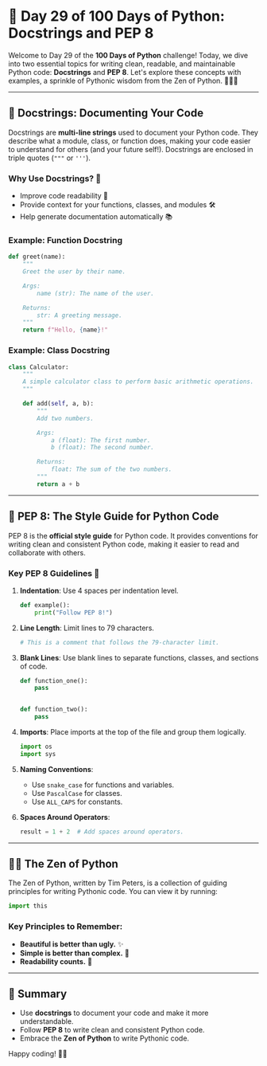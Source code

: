 # 🐍 Day 29 of 100 Days of Python: Docstrings and PEP 8

Welcome to Day 29 of the **100 Days of Python** challenge! Today, we dive into two essential topics for writing clean, readable, and maintainable Python code: **Docstrings** and **PEP 8**. Let's explore these concepts with examples, a sprinkle of Pythonic wisdom from the Zen of Python. 🧘‍♂️✨

---

## 📜 Docstrings: Documenting Your Code

Docstrings are **multi-line strings** used to document your Python code. They describe what a module, class, or function does, making your code easier to understand for others (and your future self!). Docstrings are enclosed in triple quotes (`"""` or `'''`).

### Why Use Docstrings? 🤔
- Improve code readability 📖
- Provide context for your functions, classes, and modules 🛠️
- Help generate documentation automatically 📚

### Example: Function Docstring
```python
def greet(name):
    """
    Greet the user by their name.

    Args:
        name (str): The name of the user.

    Returns:
        str: A greeting message.
    """
    return f"Hello, {name}!"
```

### Example: Class Docstring
```python
class Calculator:
    """
    A simple calculator class to perform basic arithmetic operations.
    """

    def add(self, a, b):
        """
        Add two numbers.

        Args:
            a (float): The first number.
            b (float): The second number.

        Returns:
            float: The sum of the two numbers.
        """
        return a + b
```

---

## 🧹 PEP 8: The Style Guide for Python Code

PEP 8 is the **official style guide** for Python code. It provides conventions for writing clean and consistent Python code, making it easier to read and collaborate with others.

### Key PEP 8 Guidelines 📝

1. **Indentation**: Use 4 spaces per indentation level.
   ```python
   def example():
       print("Follow PEP 8!")
   ```

2. **Line Length**: Limit lines to 79 characters.
   ```python
   # This is a comment that follows the 79-character limit.
   ```

3. **Blank Lines**: Use blank lines to separate functions, classes, and sections of code.
   ```python
   def function_one():
       pass


   def function_two():
       pass
   ```

4. **Imports**: Place imports at the top of the file and group them logically.
   ```python
   import os
   import sys
   ```

5. **Naming Conventions**:
   - Use `snake_case` for functions and variables.
   - Use `PascalCase` for classes.
   - Use `ALL_CAPS` for constants.

6. **Spaces Around Operators**:
   ```python
   result = 1 + 2  # Add spaces around operators.
   ```

---

## 🧘‍♂️ The Zen of Python

The Zen of Python, written by Tim Peters, is a collection of guiding principles for writing Pythonic code. You can view it by running:

```python
import this
```

### Key Principles to Remember:
- **Beautiful is better than ugly.** ✨
- **Simple is better than complex.** 🧩
- **Readability counts.** 📖

---


## 🎯 Summary

- Use **docstrings** to document your code and make it more understandable.
- Follow **PEP 8** to write clean and consistent Python code.
- Embrace the **Zen of Python** to write Pythonic code.


Happy coding! 🚀🐍